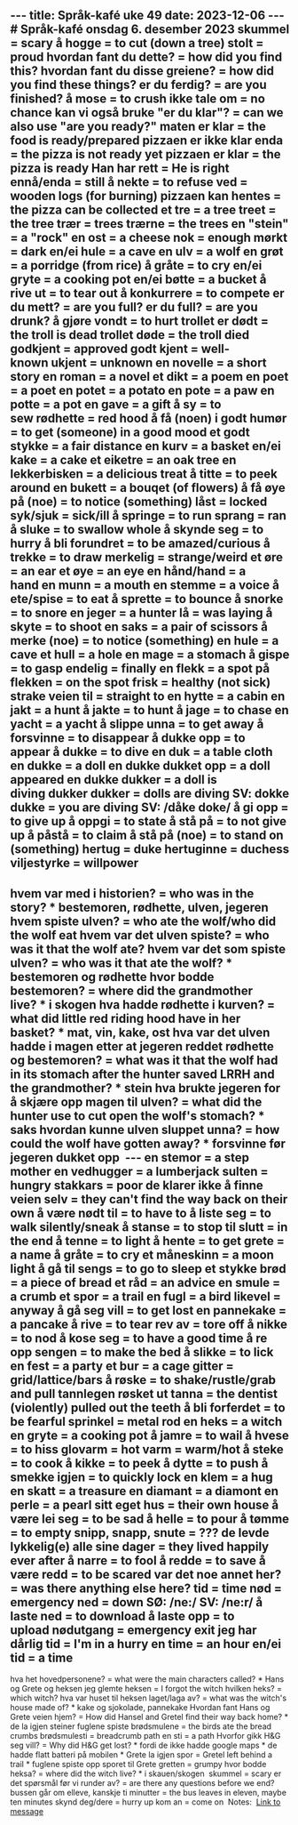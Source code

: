 --- title: Språk-kafé uke 49 date: 2023-12-06
--- # Språk-kafé onsdag 6. desember 2023
skummel = scary å hogge = to cut (down a tree) stolt = proud
hvordan fant du dette? = how did you find this? hvordan fant du disse greiene? = how did you find these things?
er du ferdig? = are you finished? å mose = to crush ikke tale om = no chance
kan vi også bruke "er du klar"? = can we also use "are you ready?"
maten er klar = the food is ready/prepared
pizzaen er ikke klar enda = the pizza is not ready yet pizzaen er klar = the pizza is ready
Han har rett = He is right
ennå/enda = still
å nekte = to refuse ved = wooden logs (for burning)
pizzaen kan hentes = the pizza can be collected
et tre = a tree treet = the tree trær = trees trærne = the trees
en "stein" = a "rock" en ost = a cheese
nok = enough
mørkt = dark
en/ei hule = a cave
en ulv = a wolf
en grøt = a porridge (from rice) å gråte = to cry en/ei gryte = a cooking pot
en/ei bøtte = a bucket å rive ut = to tear out
å konkurrere = to compete
er du mett? = are you full? er du full? = are you drunk?
å gjøre vondt = to hurt
trollet er dødt = the troll is dead trollet døde = the troll died
godkjent = approved godt kjent = well-known ukjent = unknown
en novelle = a short story en roman = a novel et dikt = a poem
en poet = a poet en potet = a potato en pote = a paw en potte = a pot
en gave = a gift å sy = to sew rødhette = red hood å få (noen) i godt humør = to get (someone) in a good mood et godt stykke = a fair distance
en kurv = a basket en/ei kake = a cake
et eiketre = an oak tree
en lekkerbisken = a delicious treat
å titte = to peek around
en bukett = a bouqet (of flowers)
å få øye på (noe) = to notice (something)
låst = locked
syk/sjuk = sick/ill
å springe = to run sprang = ran
å sluke = to swallow whole
å skynde seg = to hurry å bli forundret = to be amazed/curious
å trekke = to draw merkelig = strange/weird
et øre = an ear et øye = an eye en hånd/hand = a hand en munn = a mouth
en stemme = a voice
å ete/spise = to eat
å sprette = to bounce
å snorke = to snore
en jeger = a hunter
lå = was laying
å skyte = to shoot
en saks = a pair of scissors
å merke (noe) = to notice (something)
en hule = a cave et hull = a hole
en mage = a stomach
å gispe = to gasp
endelig = finally
en flekk = a spot på flekken = on the spot
frisk = healthy (not sick)
strake veien til = straight to
en hytte = a cabin
en jakt = a hunt å jakte = to hunt å jage = to chase
en yacht = a yacht
å slippe unna = to get away
å forsvinne = to disappear å dukke opp = to appear å dukke = to dive en duk = a table cloth
en dukke = a doll en dukke dukket opp = a doll appeared en dukke dukker = a doll is diving dukker dukker = dolls are diving
SV: dokke dukke = you are diving SV: /dåke doke/
å gi opp = to give up å oppgi = to state
å stå på = to not give up å påstå = to claim å stå på (noe) = to stand on (something)
hertug = duke hertuginne = duchess
viljestyrke = willpower
---
hvem var med i historien? = who was in the story? * bestemoren, rødhette, ulven, jegeren
hvem spiste ulven? = who ate the wolf/who did the wolf eat hvem var det ulven spiste? = who was it that the wolf ate? hvem var det som spiste ulven? = who was it that ate the wolf? * bestemoren og rødhette
hvor bodde bestemoren? = where did the grandmother live? * i skogen
hva hadde rødhette i kurven? = what did little red riding hood have in her basket? * mat, vin, kake, ost
hva var det ulven hadde i magen etter at jegeren reddet rødhette og bestemoren? = what was it that the wolf had in its stomach after the hunter saved LRRH and the grandmother? * stein
hva brukte jegeren for å skjære opp magen til ulven? = what did the hunter use to cut open the wolf's stomach? * saks
hvordan kunne ulven sluppet unna? = how could the wolf have gotten away? * forsvinne før jegeren dukket opp
 ---
en stemor = a step mother en vedhugger = a lumberjack
sulten = hungry stakkars = poor
de klarer ikke å finne veien selv = they can't find the way back on their own
å være nødt til = to have to
å liste seg = to walk silently/sneak
å stanse = to stop
til slutt = in the end
å tenne = to light
å hente = to get
grete = a name å gråte = to cry
et måneskinn = a moon light
å gå til sengs = to go to sleep
et stykke brød = a piece of bread
et råd = an advice
en smule = a crumb
et spor = a trail en fugl = a bird
likevel = anyway
å gå seg vill = to get lost
en pannekake = a pancake
å rive = to tear rev av = tore off
å nikke = to nod
å kose seg = to have a good time
å re opp sengen = to make the bed
å slikke = to lick
en fest = a party
et bur = a cage gitter = grid/lattice/bars
å røske = to shake/rustle/grab and pull tannlegen røsket ut tanna = the dentist (violently) pulled out the teeth
å bli forferdet = to be fearful
sprinkel = metal rod
en heks = a witch
en gryte = a cooking pot
å jamre = to wail å hvese = to hiss
glovarm = hot varm = warm/hot
å steke = to cook
å kikke = to peek
å dytte = to push
å smekke igjen = to quickly lock
en klem = a hug
en skatt = a treasure
en diamant = a diamont en perle = a pearl
sitt eget hus = their own house
å være lei seg = to be sad
å helle = to pour å tømme = to empty
snipp, snapp, snute = ??? de levde lykkelig(e) alle sine dager = they lived happily ever after
å narre = to fool
å redde = to save å være redd = to be scared
var det noe annet her? = was there anything else here?
tid = time nød = emergency ned = down SØ: /ne:/ SV: /ne:r/ å laste ned = to download å laste opp = to upload nødutgang = emergency exit jeg har dårlig tid = I'm in a hurry
en time = an hour en/ei tid = a time
---
hva het hovedpersonene? = what were the main characters called? * Hans og Grete og heksen
jeg glemte heksen = I forgot the witch
hvilken heks? = which witch?
hva var huset til heksen laget/laga av? = what was the witch's house made of? * kake og sjokolade, pannekake
Hvordan fant Hans og Grete veien hjem? = How did Hansel and Gretel find their way back home? * de la igjen steiner
fuglene spiste brødsmulene = the birds ate the bread crumbs brødsmulesti = breadcrumb path en sti = a path
Hvorfor gikk H&G seg vill? = Why did H&G get lost? * fordi de ikke hadde google maps * de hadde flatt batteri på mobilen * Grete la igjen spor = Gretel left behind a trail * fuglene spiste opp sporet til Grete
gretten = grumpy
hvor bodde heksa? = where did the witch live? * i skauen/skogen
 skummel = scary
er det spørsmål før vi runder av? = are there any questions before we end?
bussen går om elleve, kanskje ti minutter = the bus leaves in eleven, maybe ten minutes
skynd deg/dere = hurry up
kom an = come on
 Notes:
 [Link to message](https://teams.microsoft.com/l/message/19:fa8ebdbda13741c3946cbe52b0e3a5a7@thread.skype/1702478318091)